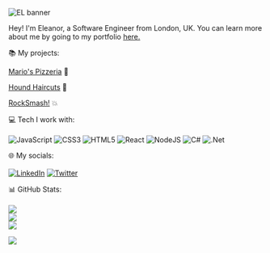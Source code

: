 ![EL banner](https://user-images.githubusercontent.com/90465357/198888485-21c1056a-9d13-4097-9e8b-f591a81e0d16.png)

Hey! I'm Eleanor, a Software Engineer from London, UK. You can learn more about me by going to my portfolio <a href="https://eleanorlatus.netlify.app">here.</a>


:books: My projects:<br>

<a href="https://mariospizzeria.netlify.app">Mario's Pizzeria</a> :pizza:

<a href="https://houndhaircuts.netlify.app">Hound Haircuts</a> :dog:

<a href="https://rocksmash.netlify.app">RockSmash!</a> :boom:



<!-- | Attempt | Mario's Pizzeria    | Hound Haircuts  |
| :---:   | :---: | :---: |
| Seconds | <img width="298" alt="marios" src="https://user-images.githubusercontent.com/90465357/198889083-0fc8f991-e735-4978-9759-6f536a414411.png">  | <img width="298" alt="hound" src="https://user-images.githubusercontent.com/90465357/198889081-45316b05-19bf-4ab1-a1ec-d2773c1326cb.png">   | -->


💻 Tech I work with:<br><br>
 ![JavaScript](https://img.shields.io/badge/javascript-%23323330.svg?style=flat&logo=javascript&logoColor=%23F7DF1E) ![CSS3](https://img.shields.io/badge/css3-%231572B6.svg?style=flat&logo=css3&logoColor=white) ![HTML5](https://img.shields.io/badge/html5-%23E34F26.svg?style=flat&logo=html5&logoColor=white) ![React](https://img.shields.io/badge/react-%2320232a.svg?style=flat&logo=react&logoColor=%2361DAFB) ![NodeJS](https://img.shields.io/badge/node.js-6DA55F?style=flat&logo=node.js&logoColor=white) ![C#](https://img.shields.io/badge/c%23-%23239120.svg?style=flat&logo=c-sharp&logoColor=white) ![.Net](https://img.shields.io/badge/.NET-5C2D91?style=flat&logo=.net&logoColor=white)

🌐 My socials:<br><br>
[![LinkedIn](https://img.shields.io/badge/LinkedIn-%230077B5.svg?logo=linkedin&logoColor=white)](https://linkedin.com/in/eleanorlatus) [![Twitter](https://img.shields.io/badge/Twitter-%231DA1F2.svg?logo=Twitter&logoColor=white)](https://twitter.com/eleanorlatus) 

📊 GitHub Stats:<br><br>
![](https://github-readme-stats-eta-beige.vercel.app/api?username=eleanorlatus&title_color=DC8E9E&text_color=000000&hide_border=true&include_all_commits=false&count_private=false)<br/>
![](https://github-readme-streak-stats.herokuapp.com/?user=eleanorlatus&title_color=DC8E9E&hide_border=true)<br/>
![](https://github-readme-stats-eta-beige.vercel.app/api/top-langs/?username=eleanorlatus&title_color=DC8E9E&text_color=000000&hide_border=true&include_all_commits=false&count_private=false&layout=compact)

[![](https://visitcount.itsvg.in/api?id=eleanorlatus&icon=0&color=10)](https://visitcount.itsvg.in)

<!-- Proudly created with GPRM ( https://gprm.itsvg.in ) -->
